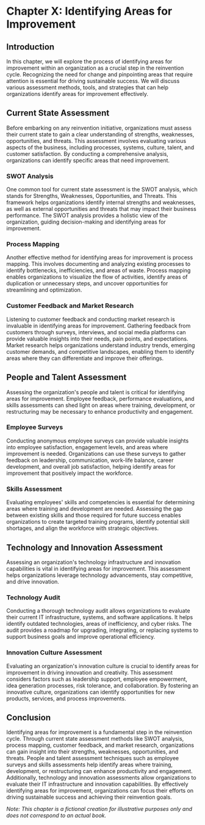 Chapter X: Identifying Areas for Improvement
============================================

Introduction
------------

In this chapter, we will explore the process of identifying areas for improvement within an organization as a crucial step in the reinvention cycle. Recognizing the need for change and pinpointing areas that require attention is essential for driving sustainable success. We will discuss various assessment methods, tools, and strategies that can help organizations identify areas for improvement effectively.

Current State Assessment
------------------------

Before embarking on any reinvention initiative, organizations must assess their current state to gain a clear understanding of strengths, weaknesses, opportunities, and threats. This assessment involves evaluating various aspects of the business, including processes, systems, culture, talent, and customer satisfaction. By conducting a comprehensive analysis, organizations can identify specific areas that need improvement.

### SWOT Analysis

One common tool for current state assessment is the SWOT analysis, which stands for Strengths, Weaknesses, Opportunities, and Threats. This framework helps organizations identify internal strengths and weaknesses, as well as external opportunities and threats that may impact their business performance. The SWOT analysis provides a holistic view of the organization, guiding decision-making and identifying areas for improvement.

### Process Mapping

Another effective method for identifying areas for improvement is process mapping. This involves documenting and analyzing existing processes to identify bottlenecks, inefficiencies, and areas of waste. Process mapping enables organizations to visualize the flow of activities, identify areas of duplication or unnecessary steps, and uncover opportunities for streamlining and optimization.

### Customer Feedback and Market Research

Listening to customer feedback and conducting market research is invaluable in identifying areas for improvement. Gathering feedback from customers through surveys, interviews, and social media platforms can provide valuable insights into their needs, pain points, and expectations. Market research helps organizations understand industry trends, emerging customer demands, and competitive landscapes, enabling them to identify areas where they can differentiate and improve their offerings.

People and Talent Assessment
----------------------------

Assessing the organization's people and talent is critical for identifying areas for improvement. Employee feedback, performance evaluations, and skills assessments can shed light on areas where training, development, or restructuring may be necessary to enhance productivity and engagement.

### Employee Surveys

Conducting anonymous employee surveys can provide valuable insights into employee satisfaction, engagement levels, and areas where improvement is needed. Organizations can use these surveys to gather feedback on leadership, communication, work-life balance, career development, and overall job satisfaction, helping identify areas for improvement that positively impact the workforce.

### Skills Assessment

Evaluating employees' skills and competencies is essential for determining areas where training and development are needed. Assessing the gap between existing skills and those required for future success enables organizations to create targeted training programs, identify potential skill shortages, and align the workforce with strategic objectives.

Technology and Innovation Assessment
------------------------------------

Assessing an organization's technology infrastructure and innovation capabilities is vital in identifying areas for improvement. This assessment helps organizations leverage technology advancements, stay competitive, and drive innovation.

### Technology Audit

Conducting a thorough technology audit allows organizations to evaluate their current IT infrastructure, systems, and software applications. It helps identify outdated technologies, areas of inefficiency, and cyber risks. The audit provides a roadmap for upgrading, integrating, or replacing systems to support business goals and improve operational efficiency.

### Innovation Culture Assessment

Evaluating an organization's innovation culture is crucial to identify areas for improvement in driving innovation and creativity. This assessment considers factors such as leadership support, employee empowerment, idea generation processes, risk tolerance, and collaboration. By fostering an innovative culture, organizations can identify opportunities for new products, services, and process improvements.

Conclusion
----------

Identifying areas for improvement is a fundamental step in the reinvention cycle. Through current state assessment methods like SWOT analysis, process mapping, customer feedback, and market research, organizations can gain insight into their strengths, weaknesses, opportunities, and threats. People and talent assessment techniques such as employee surveys and skills assessments help identify areas where training, development, or restructuring can enhance productivity and engagement. Additionally, technology and innovation assessments allow organizations to evaluate their IT infrastructure and innovation capabilities. By effectively identifying areas for improvement, organizations can focus their efforts on driving sustainable success and achieving their reinvention goals.

*Note: This chapter is a fictional creation for illustrative purposes only and does not correspond to an actual book.*
